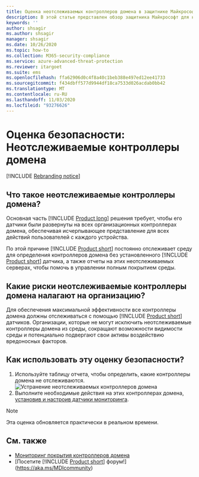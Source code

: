 ```yaml
---
title: Оценка неотслеживаемых контроллеров домена в защитнике Майкрософт
description: В этой статье представлен обзор защитника Майкрософт для неотслеживаемого отчета об оценке контроллеров домена с удостоверениями.
keywords: ''
author: shsagir
ms.author: shsagir
manager: shsagir
ms.date: 10/26/2020
ms.topic: how-to
ms.collection: M365-security-compliance
ms.service: azure-advanced-threat-protection
ms.reviewer: itargoet
ms.suite: ems
ms.openlocfilehash: ffa62906d0c4f8a40c1beb388e497ed12ee41733
ms.sourcegitcommit: f434dbff577d9944df18ca7533d026acdab0bb42
ms.translationtype: MT
ms.contentlocale: ru-RU
ms.lasthandoff: 11/03/2020
ms.locfileid: "93276626"
---
```

# <a name="security-assessment-unmonitored-domain-controllers"></a>Оценка безопасности: Неотслеживаемые контроллеры домена

[!INCLUDE [Rebranding notice](includes/rebranding.md)]

## <a name="what-are-unmonitored-domain-controllers"></a>Что такое неотслеживаемые контроллеры домена?

Основная часть [!INCLUDE [Product long](includes/product-long.md)] решения требует, чтобы его датчики были развернуты на всех организационных контроллерах домена, обеспечивая исчерпывающее представление для всех действий пользователей с каждого устройства.

По этой причине [!INCLUDE [Product short](includes/product-short.md)] постоянно отслеживает среду для определения контроллеров домена без установленного [!INCLUDE [Product short](includes/product-short.md)] датчика, а также отчеты на этих неотслеживаемых серверах, чтобы помочь в управлении полным покрытием среды.

## <a name="what-risk-do-unmonitored-domain-controllers-pose-to-an-organization"></a>Какие риски неотслеживаемые контроллеры домена налагают на организацию?

Для обеспечения максимальной эффективности все контроллеры домена должны отслеживаться с помощью [!INCLUDE [Product short](includes/product-short.md)] датчиков. Организации, которые не могут исключить неотслеживаемые контроллеры домена из среды, сокращают возможности видимости среды и потенциально подвергают свои активы воздействию вредоносных факторов.

## <a name="how-do-i-use-this-security-assessment"></a>Как использовать эту оценку безопасности?

1. Используйте таблицу отчета, чтобы определить, какие контроллеры домена не отслеживаются.
    ![Устранение неотслеживаемых контроллеров домена](media/cas-isp-unmonitored-domain-controller-1.png)
1. Выполните необходимые действия на этих контроллерах домена, [установив и настроив датчики мониторинга](sensor-monitoring.md#domain-controller-status).

> [!NOTE]
> Эта оценка обновляется практически в реальном времени.

## <a name="see-also"></a>См. также

- [Мониторинг покрытия контроллеров домена](sensor-monitoring.md)
- [Посетите [!INCLUDE [Product short](includes/product-short.md)] форум!](https://aka.ms/MDIcommunity)
